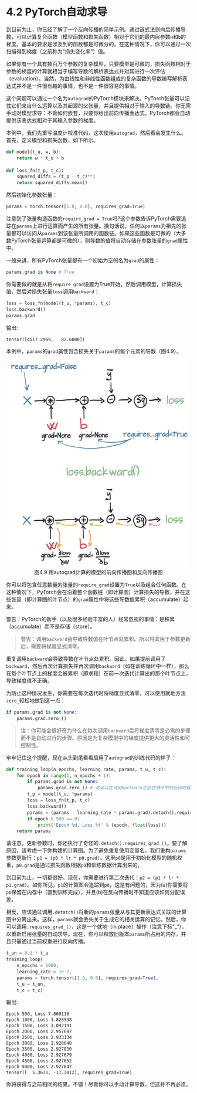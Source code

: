 # 4.2 PyTorch自动求导

到目前为止，你已经了解了一个反向传播的简单示例。通过链式法则向后传播导数，可以计算复合函数（模型函数和损失函数）相对于它们的最内层参数`w`和`b`的梯度。基本的要求是涉及到的函数都是可微分的。在这种情况下，你可以通过一次扫描得到梯度（之前称为“损失变化率”）值。

如果你有一个具有数百万个参数的复杂模型，只要模型是可微的，损失函数相对于参数的梯度的计算就相当于编写导数的解析表达式并对其进行一次评估（evaluation）。当然，为由线性和非线性函数组成的复杂函数的导数编写解析表达式并不是一件很有趣的事情，也不是一件很容易的事情。

这个问题可以通过一个名为`autograd`的PyTorch模块来解决。PyTorch张量可以记住它们来自什么运算以及其起源的父张量，并且提供相对于输入的导数链。你无需手动对模型求导：不管如何嵌套，只要你给出前向传播表达式，PyTorch都会自动提供该表达式相对于其输入参数的梯度。

本例中，我们先重写温度计校准代码，这次使用`autograd`，然后看会发生什么。首先，定义模型和损失函数，如下所示。
``` python
def model(t_u, w, b):
    return w * t_u + b

def loss_fn(t_p, t_c):
    squared_diffs = (t_p - t_c)**2
    return squared_diffs.mean()
```

然后初始化参数张量：
``` python
params = torch.tensor([1.0, 0.0], requires_grad=True)
```
注意到了张量构造函数的`require_grad = True`吗?这个参数告诉PyTorch需要追踪在`params`上进行运算而产生的所有张量。换句话说，任何以`params`为祖先的张量都可以访问从`params`到该张量所调用的函数链。如果这些函数是可微的（大多数PyTorch张量运算都是可微的），则导数的值将自动存储在参数张量的`grad`属性中。

一般来讲，所有PyTorch张量都有一个初始为空的名为`grad`的属性：

``` python
params.grad is None # True
```

你需要做的就是从将`require_grad`设置为True开始，然后调用模型，计算损失值，然后对损失张量`loss`调用`backward`：

``` python
loss = loss_fn(model(t_u, *params), t_c)
loss.backward()
params.grad
```
输出:
```
tensor([4517.2969,   82.6000])
```

本例中，`params`的`grad`属性包含损失关于`params`的每个元素的导数（图4.9）。

<div align=center>
<img width="500" src="../img/chapter4/4.9.png" alt="4.9"/>
</div>
<div align=center>图4.9 用autograd计算的模型的前向传播图和反向传播图</div>

你可以将包含任意数量的张量的`require_grad`设置为`True`以及组合任何函数。在这种情况下，PyTorch会在沿着整个函数链（即计算图）计算损失的导数，并在这些张量（即计算图的叶节点）的`grad`属性中将这些导数值累积（accumulate）起来。

警告：PyTorch的新手（以及很多经验丰富的人）经常忽视的事情：是积累（accumulate）而不是存储（store）。

> 警告：调用`backward`会导致导数值在叶节点处累积。所以将其用于参数更新后，需要将梯度显式清零。

重复调用`backward`会导致导数在叶节点处累积。因此，如果提前调用了`backward`，然后再次计算损失并再次调用`backward`（如在训练循环中一样），那么在每个叶节点上的梯度会被累积（即求和）在前一次迭代计算出的那个叶节点上，导致梯度值不正确。

为防止这种情况发生，你需要在每次迭代时将梯度显式清零。可以使用就地方法`zero_`轻松地做到这一点：
``` python
if params.grad is not None:
    params.grad.zero_()
```

> 注：你可能会很好奇为什么在每次调用`backward`后将梯度清零是必需的步骤而不是自动进行的步骤。原因是为复杂模型中的梯度提供更大的灵活性和可控制性。

牢牢记住这个提醒，现在从头到尾看看启用了`autograd`的训练代码的样子：

``` python
def training_loop(n_epochs, learning_rate, params, t_u, t_c):
    for epoch in range(1, n_epochs + 1):
        if params.grad is not None: 
            params.grad.zero_() # 这可以在调用backward之前在循环中的任何时候完成
        t_p = model(t_u, *params)
        loss = loss_fn(t_p, t_c)
        loss.backward()
        params = (params - learning_rate * params.grad).detach().requires_grad_()
        if epoch % 500 == 0:
            print('Epoch %d, Loss %f' % (epoch, float(loss)))
    return params
```

请注意，更新参数时，你还执行了奇怪的`.detach().requires_grad_()`。要了解原因，请考虑一下你构建的计算图。为了避免重复使用变量名，我们重构`params`参数更新行：`p1 = (p0 * lr * p0.grad)`。这里`p0`是用于初始化模型的随机权重，`p0.grad`是通过损失函数根据`p0`和训练数据计算出来的。

到目前为止，一切都很好。现在，你需要进行第二次迭代：`p2 = (p1 * lr * p1.grad)`。如你所见，`p1`的计算图会追踪到`p0`，这是有问题的，因为(a)你需要将`p0`保留在内存中（直到训练完成），并且(b)在反向传播时不知道应该如何分配误差。

相反，应该通过调用`.detatch()`将新的`params`张量从与其更新表达式关联的计算图中分离出来。这样，`params`就会丢失关于生成它的相关运算的记忆。然后，你可以调用`.requires_grad_()`，这是一个就地（in place）操作（注意下标“_”），以重新启用张量的自动求导。现在，你可以释放旧版本`params`所占用的内存，并且只需通过当前权重进行反向传播。

``` python
t_un = 0.1 * t_u
training_loop(
    n_epochs = 5000,
    learning_rate = 1e-2,
    params = torch.tensor([1.0, 0.0], requires_grad=True),
    t_u = t_un,
    t_c = t_c)
```
输出:
```
Epoch 500, Loss 7.860116
Epoch 1000, Loss 3.828538
Epoch 1500, Loss 3.092191
Epoch 2000, Loss 2.957697
Epoch 2500, Loss 2.933134
Epoch 3000, Loss 2.928648
Epoch 3500, Loss 2.927830
Epoch 4000, Loss 2.927679
Epoch 4500, Loss 2.927652
Epoch 5000, Loss 2.927647
tensor([  5.3671, -17.3012], requires_grad=True)
```

你将获得与之前相同的结果。不错！尽管你可以手动计算导数，但这并不再必须。
